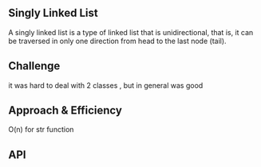 ## Singly Linked List
A singly linked list is a type of linked list that is unidirectional, that is, it can be traversed in only one direction from head to the last node (tail).

## Challenge
it was hard to deal with 2 classes , but in general was good

## Approach & Efficiency
O(n) for str function

## API
